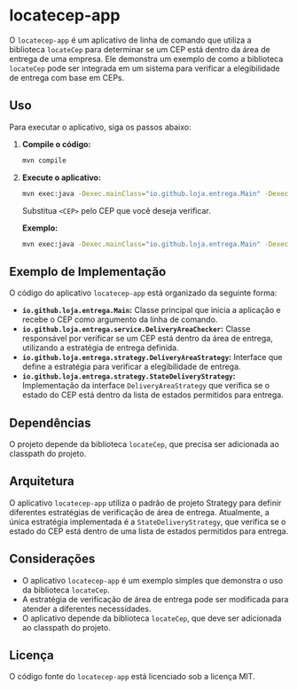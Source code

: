 # locatecep-app

O `locatecep-app` é um aplicativo de linha de comando que utiliza a biblioteca `locateCep` para determinar se um CEP está dentro da área de entrega de uma empresa. Ele demonstra um exemplo de como a biblioteca `locateCep` pode ser integrada em um sistema para verificar a elegibilidade de entrega com base em CEPs.

## Uso

Para executar o aplicativo, siga os passos abaixo:

1. **Compile o código:**
   ```bash
   mvn compile
   ```

2. **Execute o aplicativo:**
   ```bash
   mvn exec:java -Dexec.mainClass="io.github.loja.entrega.Main" -Dexec.args="<CEP>"
   ```

   Substitua `<CEP>` pelo CEP que você deseja verificar.

   **Exemplo:**

   ```bash
   mvn exec:java -Dexec.mainClass="io.github.loja.entrega.Main" -Dexec.args="01001-000"
   ```

##  Exemplo de Implementação

O código do aplicativo `locatecep-app` está organizado da seguinte forma:

* **`io.github.loja.entrega.Main`:** Classe principal que inicia a aplicação e recebe o CEP como argumento da linha de comando.
* **`io.github.loja.entrega.service.DeliveryAreaChecker`:** Classe responsável por verificar se um CEP está dentro da área de entrega, utilizando a estratégia de entrega definida.
* **`io.github.loja.entrega.strategy.DeliveryAreaStrategy`:** Interface que define a estratégia para verificar a elegibilidade de entrega.
* **`io.github.loja.entrega.strategy.StateDeliveryStrategy`:** Implementação da interface `DeliveryAreaStrategy` que verifica se o estado do CEP está dentro da lista de estados permitidos para entrega.

## Dependências

O projeto depende da biblioteca `locateCep`, que precisa ser adicionada ao classpath do projeto.

## Arquitetura

O aplicativo `locatecep-app` utiliza o padrão de projeto Strategy para definir diferentes estratégias de verificação de área de entrega. Atualmente, a única estratégia implementada é a `StateDeliveryStrategy`, que verifica se o estado do CEP está dentro de uma lista de estados permitidos para entrega.

##  Considerações

* O aplicativo `locatecep-app` é um exemplo simples que demonstra o uso da biblioteca `locateCep`.
* A estratégia de verificação de área de entrega pode ser modificada para atender a diferentes necessidades.
* O aplicativo depende da biblioteca `locateCep`, que deve ser adicionada ao classpath do projeto.

##  Licença

O código fonte do `locatecep-app` está licenciado sob a licença MIT.